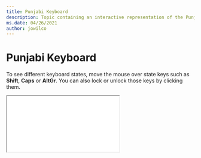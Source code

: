 ```yaml
--- 
title: Punjabi Keyboard 
description: Topic containing an interactive representation of the Punjabi Keyboard 
ms.date: 04/26/2021 
author: jowilco 
--- 
```

 
# Punjabi Keyboard 
 
To see different keyboard states, move the mouse over state keys such as **Shift**, **Caps** or **AltGr**. You can also lock or unlock those keys by clicking them. 
 
<iframe src="kbdinpun.html"></iframe> 
